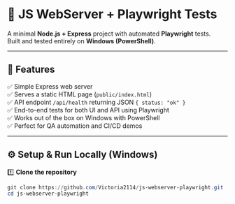 # 🚀 JS WebServer + Playwright Tests

A minimal **Node.js + Express** project with automated **Playwright** tests.  
Built and tested entirely on **Windows (PowerShell)**.

---

## 🧩 Features

✅ Simple Express web server  
✅ Serves a static HTML page (`public/index.html`)  
✅ API endpoint `/api/health` returning JSON `{ status: "ok" }`  
✅ End-to-end tests for both UI and API using Playwright  
✅ Works out of the box on Windows with PowerShell  
✅ Perfect for QA automation and CI/CD demos

---

## ⚙️ Setup & Run Locally (Windows)

1️⃣ **Clone the repository**
```powershell
git clone https://github.com/Victoria2114/js-webserver-playwright.git
cd js-webserver-playwright
